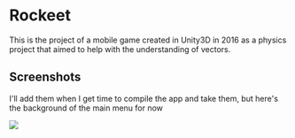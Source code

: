# Rockeet

This is the project of a mobile game created in Unity3D in 2016 as a physics project that aimed to help with the understanding of vectors.

## Screenshots

I'll add them when I get time to compile the app and take them, but here's the background of the main menu for now

![](https://i.imgur.com/G510KFB.png)
